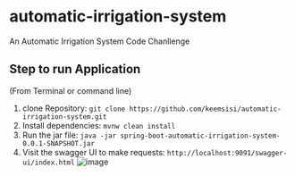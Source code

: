 # automatic-irrigation-system
An Automatic Irrigation System Code Chanllenge

## Step to run Application
(From Terminal or command line)
1. clone Repository: ```git clone https://github.com/keemsisi/automatic-irrigation-system.git```
2. Install dependencies: ```mvnw clean install```
3. Run the jar file: ```java -jar spring-boot-automatic-irrigation-system-0.0.1-SNAPSHOT.jar```
4. Visit the swagger UI to make requests: ```http://localhost:9091/swagger-ui/index.html```
![image](https://user-images.githubusercontent.com/7439375/208993100-bcd9d4cb-1170-49d5-b27a-25826b67859d.png)

